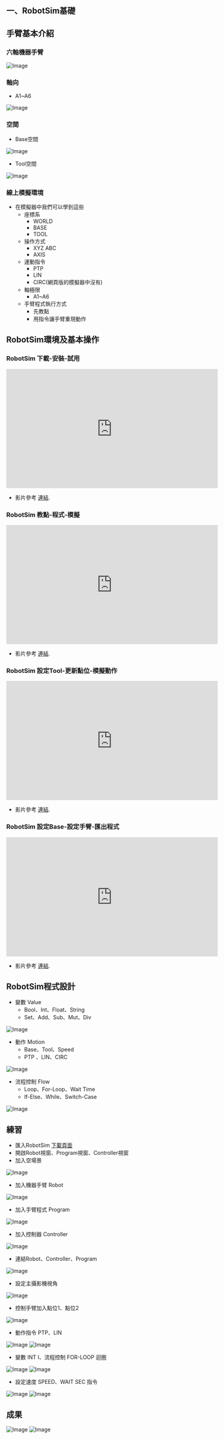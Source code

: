 ## 一、RobotSim基礎

## 手臂基本介紹
### 六軸機器手臂
![Image](../img/RobotSystem.jpg)

### 軸向
- A1~A6 

![Image](../img/RobotAxis.jpg)

### 空間
- Base空間

![Image](../img/RobotCoordinateSystem.jpg)

- Tool空間

![Image](../img/Tool.jpg) 

### 線上模擬環境

- 在模擬器中我們可以學到這些
	- 座標系
		- WORLD
		- BASE
		- TOOL    
	- 操作方式
		- XYZ ABC
		- AXIS
	- 運動指令
		- PTP
		- LIN
		- CIRC(網頁版的模擬器中沒有) 
	- 軸極限  
		- A1~A6
	- 手臂程式執行方式
		- 先教點
		- 用指令讓手臂重現動作 

## RobotSim環境及基本操作

### RobotSim 下載-安裝-試用
<iframe width="560" height="315" src="https://www.youtube.com/embed/KpkbhDKJbnQ" frameborder="0" allow="accelerometer; autoplay; encrypted-media; gyroscope; picture-in-picture" allowfullscreen></iframe>


- 影片參考 [連結](https://youtu.be/KpkbhDKJbnQ).

### RobotSim 教點-程式-模擬
<iframe width="560" height="315" src="https://www.youtube.com/embed/8uOQ80cGFXE" frameborder="0" allow="accelerometer; autoplay; encrypted-media; gyroscope; picture-in-picture" allowfullscreen></iframe>

- 影片參考 [連結](https://youtu.be/8uOQ80cGFXE).

### RobotSim 設定Tool-更新點位-模擬動作
<iframe width="560" height="315" src="https://www.youtube.com/embed/P47AQcqmRrg" frameborder="0" allow="accelerometer; autoplay; encrypted-media; gyroscope; picture-in-picture" allowfullscreen></iframe>

- 影片參考 [連結](https://youtu.be/P47AQcqmRrg).

### RobotSim 設定Base-設定手臂-匯出程式
<iframe width="560" height="315" src="https://www.youtube.com/embed/UuUzfkyk_WM" frameborder="0" allow="accelerometer; autoplay; encrypted-media; gyroscope; picture-in-picture" allowfullscreen></iframe>

- 影片參考 [連結](https://youtu.be/UuUzfkyk_WM).

## RobotSim程式設計
- 變數 Value
  - Bool、Int、Float、String
  - Set、Add、Sub、Mut、Div

![Image](../img/Value.png) 
- 動作 Motion
  - Base、Tool、Speed
  - PTP 、LIN、CIRC

![Image](../img/Motion.png) 
- 流程控制 Flow
  - Loop、For-Loop、Wait Time
  - If-Else、While、Switch-Case

![Image](../img/Flow.png)

## 練習
- 匯入RobotSim [下載頁面](http://www.wtech.com.tw/robotsim)
- 開啟Robot視窗、Program視窗、Controller視窗
- 加入空場景

![Image](../img/EmptyRobotSimScene.png)
- 加入機器手臂 Robot

![Image](../img/AddRobot.png)
- 加入手臂程式 Program

![Image](../img/AddProgram.png)
- 加入控制器 Controller

![Image](../img/AddController.png)
- 連結Robot、Controller、Program

![Image](../img/LinkProgramRobot.png)
- 設定主攝影機視角

![Image](../img/MainCamera.png)
- 控制手臂加入點位1、點位2

![Image](../img/AddPoint.png)
- 動作指令 PTP、LIN

![Image](../img/AddPTP.png)
![Image](../img/AddP1.png)
- 變數 INT I、流程控制 FOR-LOOP 迴圈

![Image](../img/AddINTI.png)
![Image](../img/AddFORLOOP.png)
- 設定速度 SPEED、WAIT SEC 指令

![Image](../img/AddSPEED.png)
![Image](../img/AddWAITSEC.png)

## 成果
![Image](../img/Week1Program.png)
![Image](../img/Week1DEMO.gif)

<!--stackedit_data:
eyJoaXN0b3J5IjpbLTYyNjI0ODkyOSwtODczOTU1MjU1LDE1Mj
c0NTk0NTAsLTExNjU0ODU0MzYsMjUxMzkwODg4LDE4MTkzNjY4
OTUsMTc4MTkxMjQsMTAzMjU3OTUzOSwxODA5NDgzNzcsLTEzMj
g1MjY1OTgsLTE3NzcxOTc3OTQsLTE4ODIyNjk1NTIsODQwMDU4
OTksLTE1MzU0OTU2NjUsLTIwMTkzNTM1NTQsLTEzNzExNjUwMT
gsMTk3Nzc2OTQ1Niw0MjMzOTMwMTUsMzYyNzcxNTIzLDExMzE0
MzAwOTldfQ==
-->